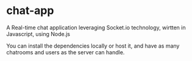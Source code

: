 # chat-app
A Real-time chat application leveraging Socket.io technology, wirtten in Javascript, using Node.js 

You can install the dependencies locally or host it, and have as many chatrooms and users as the server can handle.

